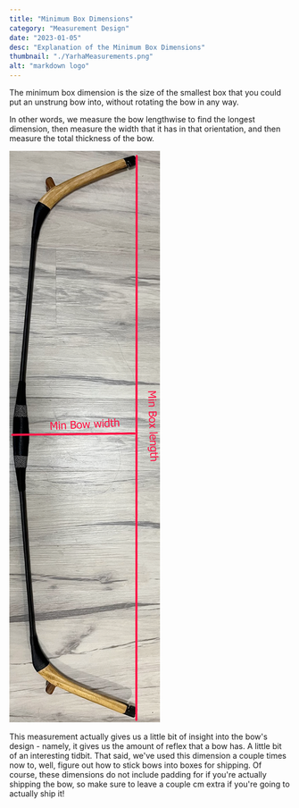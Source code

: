 ```yaml
---
title: "Minimum Box Dimensions"
category: "Measurement Design"
date: "2023-01-05"
desc: "Explanation of the Minimum Box Dimensions"
thumbnail: "./YarhaMeasurements.png"
alt: "markdown logo"
---
```


The minimum box dimension is the size of the smallest box that you could put an unstrung bow into, without rotating the bow in any way.

In other words, we measure the bow lengthwise to find the longest dimension, then measure the width that it has in that orientation, and then measure the total thickness of the bow.

![An example with the Yarha 2 from Alibow](./YarhaMeasurements.png)

This measurement actually gives us a little bit of insight into the bow's design - namely, it gives us the amount of reflex that a bow has. A little bit of an interesting tidbit. That said, we've used this dimension a couple times now to, well, figure out how to stick bows into boxes for shipping. Of course, these dimensions do not include padding for if you're actually shipping the bow, so make sure to leave a couple cm extra if you're going to actually ship it!
